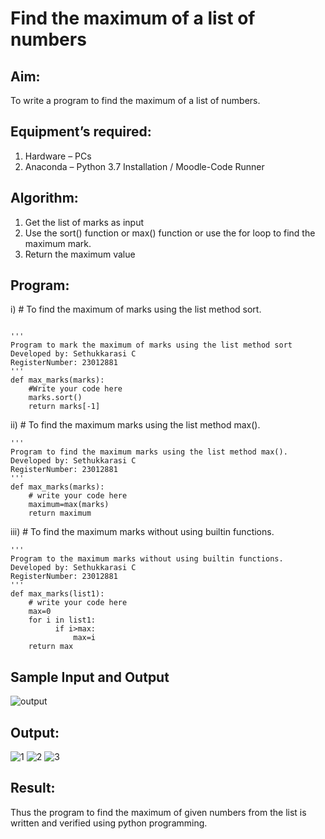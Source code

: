 # Find the maximum of a list of numbers
## Aim:
To write a program to find the maximum of a list of numbers.
## Equipment’s required:
1.	Hardware – PCs
2.	Anaconda – Python 3.7 Installation / Moodle-Code Runner
## Algorithm:
1.	Get the list of marks as input
2.	Use the sort() function or max() function or use the for loop to find the maximum mark.
3.	Return the maximum value
## Program:

i)	# To find the maximum of marks using the list method sort.
```

''' 
Program to mark the maximum of marks using the list method sort
Developed by: Sethukkarasi C
RegisterNumber: 23012881
'''
def max_marks(marks):
    #Write your code here
    marks.sort()
    return marks[-1]

```

ii)	# To find the maximum marks using the list method max().
```
''' 
Program to find the maximum marks using the list method max().
Developed by: Sethukkarasi C
RegisterNumber: 23012881
'''
def max_marks(marks):
    # write your code here
    maximum=max(marks)
    return maximum

```

iii) # To find the maximum marks without using builtin functions.
```
''' 
Program to the maximum marks without using builtin functions.
Developed by: Sethukkarasi C
RegisterNumber: 23012881
'''
def max_marks(list1):
    # write your code here
    max=0
    for i in list1:
          if i>max:
              max=i
    return max

```
## Sample Input and Output
![output](./img/max_marks1.jpg) 

## Output:
![1](https://github.com/SETHUKKARASI3006/FindMaximum/assets/144979338/6a9823ef-ed31-4d93-9df1-03d0b597601c)
![2](https://github.com/SETHUKKARASI3006/FindMaximum/assets/144979338/236ef9fb-f77d-41dc-9ec9-002ba4dedf10)
![3](https://github.com/SETHUKKARASI3006/FindMaximum/assets/144979338/422c7b70-40e8-4dde-914d-4143ccbb3d0b)

## Result:
Thus the program to find the maximum of given numbers from the list is written and verified using python programming.
